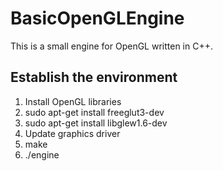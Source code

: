 # BasicOpenGLEngine

This is a small engine for OpenGL written in C++.

## Establish the environment

1. Install OpenGL libraries
  1. sudo apt-get install freeglut3-dev
  2. sudo apt-get install libglew1.6-dev
2. Update graphics driver
3. make
4. ./engine

